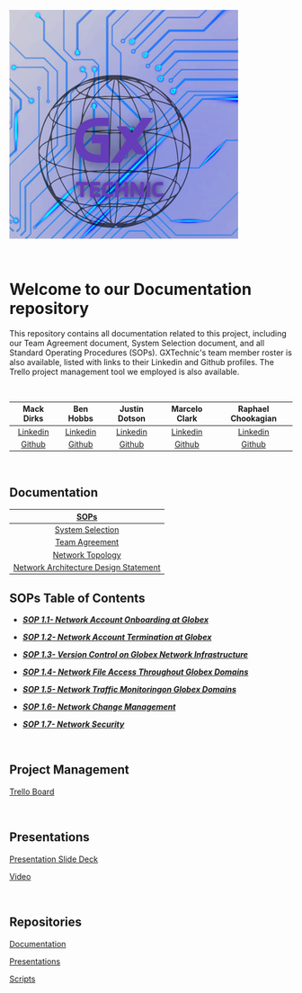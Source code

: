 ![Logo](./Topology/Logo.png)

<br>

# Welcome to our Documentation repository

This repository contains all documentation related to this project,  including our Team Agreement document, System Selection document, and all Standard Operating Procedures (SOPs). GXTechnic's team member roster is also available, listed with links to their Linkedin and Github profiles. The Trello project management tool we employed is also available.

<br>

<!-- ## Team Members -->

| Mack Dirks | Ben Hobbs | Justin Dotson  | Marcelo Clark  | Raphael Chookagian |
|:----------------------:|:-----------------------:|:----------------------:|:----------------------:|:----------------------:|
| [Linkedin](https://www.linkedin.com/in/mack-dirks/) | [Linkedin](https://www.linkedin.com/in/benjaminshobbs/) | [Linkedin](http://linkedin.com/in/justin-dotson/) | [Linkedin](http://www.linkedin.com/in/marcelotc) | [Linkedin](https://www.linkedin.com/in/raphaelchookagian/) |
| [Github](https://github.com/MackD51) | [Github](https://github.com/benjamin-s-hobbs) | [Github](https://github.com/ileicathat/) | [Github](https://github.com/mtc2434) | [Github](https://github.com/cesarderio) |

<br>

## Documentation

<!-- | [SOPs](https://github.com/GXtechnic/Documentation/SOPs) | -->
| [SOPs](./SOPs/) |
|:-----------------------:|
|  [System Selection](https://github.com/GXtechnic/Documentation/blob/main/Team_Documents/System_Selection.md) |
| [Team Agreement](https://github.com/GXtechnic/Documentation/blob/main/Team_Documents/Team_Agreement.md) |
| [Network Topology](https://github.com/GXtechnic/Presentations) |
| [Network Architecture Design Statement](https://github.com/GXtechnic/Documentation/blob/main/Team_Documents/Network%20Statement.md) |

## SOPs Table of Contents

* ***[SOP 1.1- Network Account Onboarding at Globex](./SOPs/SOP_01.md)***

* ***[SOP 1.2- Network Account Termination at Globex](./SOPs/SOP_02.md)***

* ***[SOP 1.3- Version Control on Globex Network Infrastructure](./SOPs/SOP_03.md)***

* ***[SOP 1.4- Network File Access Throughout Globex Domains](./SOPs/SOP_04.md)***

* ***[SOP 1.5- Network Traffic Monitoringon Globex Domains](./SOPs/SOP_05.md)***

* ***[SOP 1.6- Network Change Management](./SOPs/SOP_06.md)***

* ***[SOP 1.7- Network Security](./SOPs/SOP_07.md)***

<br>

## Project Management

[Trello Board](https://trello.com/b/C9WEZJRe/team1)

<br>

## Presentations

[Presentation Slide Deck](./assets/Seattle_Ops301d8_Final_Team%231_Presentation.pdf)

[Video]()

<br>

## Repositories

[Documentation](https://github.com/GXtechnic/Documentation)

[Presentations](https://github.com/GXtechnic/Presentations)

[Scripts](https://github.com/GXtechnic/Scripts)

<!-- ---------------------------- -->

<!-- Mack Dirks
[Github](https://github.com/MackD51)
[Linkedin](https://www.linkedin.com/in/mack-dirks/)
[Email](mack.a.dirks@gmail.com)

Ben Hobbs
[Github](https://github.com/benjamin-s-hobbs)
[Linkedin](https://www.linkedin.com/in/benjaminshobbs/)
[Email](benjamin.s.hobbs@gmail.com)

Justin Dotson
[Github](https://github.com/ileicathat/)
[Linkedin](http://linkedin.com/in/justin-dotson/)
[Email](ileicathat@gmail.com)

Marcelo Clark
[Github](https://github.com/mtc2434)
[Linkedin](http://www.linkedin.com/in/marcelotc)
[Email](m01t02c03@gmail.com)

Raphael Chookagian
[Github](https://github.com/cesarderio)
[Linkedin](https://www.linkedin.com/in/raphaelchookagian/)
[Email](raphaelchookagian@gmail.com) -->
